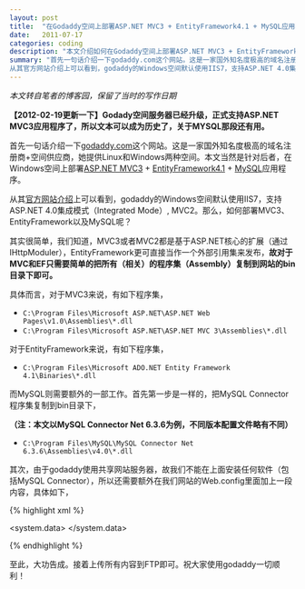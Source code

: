 ```yaml
---
layout: post
title:  "在Godaddy空间上部署ASP.NET MVC3 + EntityFramework4.1 + MySQL应用程序"
date:   2011-07-17
categories: coding
description: "本文介绍如何在Godaddy空间上部署ASP.NET MVC3 + EntityFramework4.1 + MySQL应用程序"
summary: "首先一句话介绍一下godaddy.com这个网站。这是一家国外知名度极高的域名注册商+空间供应商，她提供Linux和Windows两种空间。本文当然是针对后者，在Windows空间上部署ASP.NET MVC3 + EntityFramework4.1 + MySQL应用程序。
从其官方网站介绍上可以看到，godaddy的Windows空间默认使用IIS7，支持ASP.NET 4.0集成模式（Integrated Mode）, MVC2。那么，如何部署MVC3、EntityFramework以及MySQL呢？"
---
```


*本文转自笔者的博客园，保留了当时的写作日期*


**【2012-02-19更新一下】Godady空间服务器已经升级，正式支持ASP.NET MVC3应用程序了，所以文本可以成为历史了，关于MYSQL那段还有用。**

首先一句话介绍一下[godaddy.com](http://godaddy.com/)这个网站。这是一家国外知名度极高的域名注册商+空间供应商，她提供Linux和Windows两种空间。本文当然是针对后者，在Windows空间上部署[ASP.NET MVC3](http://www.asp.net/mvc/mvc3) + [EntityFramework4.1](http://www.microsoft.com/download/en/details.aspx?displaylang=en&id=8363) + [MySQL](http://www.mysql.com/downloads/connector/net/)应用程序。

 

从其[官方网站介绍](http://www.godaddy.com/hosting/web-hosting.aspx?ci=9009)上可以看到，godaddy的Windows空间默认使用IIS7，支持ASP.NET 4.0集成模式（Integrated Mode）, MVC2。那么，如何部署MVC3、EntityFramework以及MySQL呢？

 

其实很简单，我们知道，MVC3或者MVC2都是基于ASP.NET核心的扩展（通过IHttpModuler），EntityFramework更可直接当作一个外部引用集来发布，**故对于MVC和EF只需要简单的把所有（相关）的程序集（Assembly）复制到网站的bin目录下即可。**

 

具体而言，对于MVC3来说，有如下程序集，

- `C:\Program Files\Microsoft ASP.NET\ASP.NET Web Pages\v1.0\Assemblies\*.dll`
- `C:\Program Files\Microsoft ASP.NET\ASP.NET MVC 3\Assemblies\*.dll`

 

对于EntityFramework来说，有如下程序集，

- `C:\Program Files\Microsoft ADO.NET Entity Framework 4.1\Binaries\*.dll`

 

而MySQL则需要额外的一部工作。首先第一步是一样的，把MySQL Connector程序集复制到bin目录下，

**（注：本文以MySQL Connector Net 6.3.6为例，不同版本配置文件略有不同）**

- `C:\Program Files\MySQL\MySQL Connector Net 6.3.6\Assemblies\v4.0\*.dll`

其次，由于godaddy使用共享网站服务器，故我们不能在上面安装任何软件（包括MySQL Connector），所以还需要额外在我们网站的Web.config里面加上一段内容，具体如下，

{% highlight xml %}
<configuration>
  <!-- ... -->
  <system.data> 
    <DbProviderFactories> 
      <add name="MySQL Data Provider" invariant="MySql.Data.MySqlClient" description=".Net Framework Data Provider for MySQL" type="MySql.Data.MySqlClient.MySqlClientFactory, MySql.Data, Version=6.3.6.0, Culture=neutral, PublicKeyToken=c5687fc88969c44d" /> 
    </DbProviderFactories> 
  </system.data>
  <!-- ... -->
</configuration>
{% endhighlight %}
 

至此，大功告成。接着上传所有内容到FTP即可。祝大家使用godaddy一切顺利！